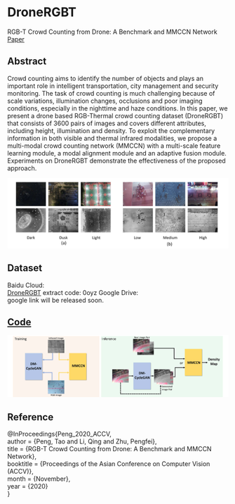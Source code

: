 # DroneRGBT
RGB-T Crowd Counting from Drone: A Benchmark and MMCCN Network [Paper](https://openaccess.thecvf.com/content/ACCV2020/papers/Peng_RGB-T_Crowd_Counting_from_Drone_A_Benchmark_and_MMCCN_Network_ACCV_2020_paper.pdf)



## Abstract
Crowd counting aims to identify the number of objects and plays an important role in intelligent transportation, city management and security monitoring. The task of crowd counting is  much challenging  because of scale variations, illumination changes, occlusions and poor imaging conditions, especially in the nighttime and haze conditions.
In this paper, we present a drone based RGB-Thermal crowd counting dataset (DroneRGBT) that consists of 3600 pairs of images and covers different attributes, including height, illumination and density. To exploit the complementary information in both visible and thermal infrared modalities, we propose a multi-modal crowd counting network (MMCCN) with a multi-scale feature learning module, a modal alignment module and an adaptive fusion module. Experiments on DroneRGBT demonstrate the effectiveness of the proposed approach. 

![dataset](https://github.com/VisDrone/DroneRGBT/blob/main/dataset.jpg)

## Dataset

Baidu Cloud:  
[DroneRGBT](https://pan.baidu.com/s/1anG9P3UAyhnNEtbWqADbMQ) 
extract code: 0oyz
Google Drive:  
google link will be released soon.  

## [Code](https://pan.baidu.com/s/1anG9P3UAyhnNEtbWqADbMQ)
![pipeline](https://github.com/VisDrone/DroneRGBT/blob/main/pipeline.jpg)


## Reference
@InProceedings{Peng_2020_ACCV,  
    author    = {Peng, Tao and Li, Qing and Zhu, Pengfei},  
    title     = {RGB-T Crowd Counting from Drone: A Benchmark and MMCCN Network},  
    booktitle = {Proceedings of the Asian Conference on Computer Vision (ACCV)},  
    month     = {November},  
    year      = {2020}  
}
